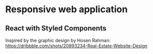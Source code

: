 # Responsive web application

## React with Styled Components

Inspired by the graphic design by Hosen Rahman: https://dribbble.com/shots/20893234-Real-Estate-Website-Design

